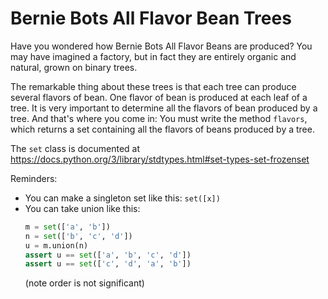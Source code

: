 # Bernie Bots All Flavor Bean Trees

Have you wondered how Bernie Bots All Flavor Beans are 
produced?  You may have imagined a factory, but in fact
they are entirely organic and natural, grown on binary trees. 

The remarkable thing about these trees is that each tree
can produce several flavors of bean.  One flavor of bean
is produced at each leaf of a tree.  It is very important
to determine all the flavors of bean produced by a tree. 
And that's where you come in:  You must write the method 
`flavors`, which returns a set containing all the flavors 
of beans produced by a tree. 

The `set` class is documented at
https://docs.python.org/3/library/stdtypes.html#set-types-set-frozenset

Reminders: 
  * You can make a singleton set like this: `set([x])`
  * You can take union like this:
    ```python
    m = set(['a', 'b'])
    n = set(['b', 'c', 'd'])
    u = m.union(n)
    assert u == set(['a', 'b', 'c', 'd'])
    assert u == set(['c', 'd', 'a', 'b'])
    ```
    (note order is not significant)
